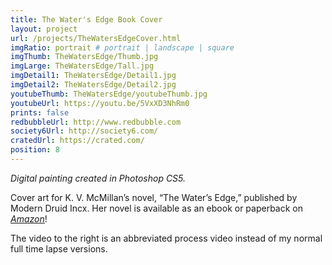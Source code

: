 ```yaml
---
title: The Water's Edge Book Cover
layout: project
url: /projects/TheWatersEdgeCover.html
imgRatio: portrait # portrait | landscape | square
imgThumb: TheWatersEdge/Thumb.jpg
imgLarge: TheWatersEdge/Tall.jpg
imgDetail1: TheWatersEdge/Detail1.jpg
imgDetail2: TheWatersEdge/Detail2.jpg
youtubeThumb: TheWatersEdge/youtubeThumb.jpg
youtubeUrl: https://youtu.be/5VxXD3NhRm0
prints: false
redbubbleUrl: http://www.redbubble.com
society6Url: http://society6.com/
cratedUrl: https://crated.com/
position: 8
---
```

*Digital painting created in Photoshop CS5.*

Cover art for K. V. McMillan’s novel, “The Water’s Edge,” published by 
Modern Druid Incx. Her novel is available as an ebook or paperback on [*Amazon*](http://www.amazon.com/Waters-Edge-Cedwynne-McKenzie-ebook/dp/B00EAZEORG/ref=sr_1_1?s=digital-text&ie=UTF8&qid=1377015654&sr=1-1)!

The video to the right is an abbreviated process video instead of my normal full time lapse versions.